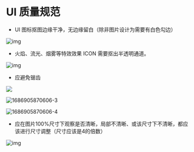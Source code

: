 # UI 质量规范

- UI 图标抠图边缘干净，无边缘留白（除非图片设计为需要有白色勾边）

![img](https://arkimg.ark.online/1686905870606-6.png)

- 火焰、流光、烟雾等特效效果 ICON 需要抠出半透明通道。

![img](https://arkimg.ark.online/1686905870605-1.png)

- 应避免锯齿

![](https://arkimg.ark.online/1686905870606-2.png)

![1686905870606-3](https://arkimg.ark.online/1686905870606-3.png)

![1686905870606-4](https://arkimg.ark.online/1686905870606-4.png)

- 应在图片100%尺寸下观察是否清晰，局部不清晰、或该尺寸下不清晰，都应该进行尺寸调整（尺寸应该是4的倍数）

![img](https://arkimg.ark.online/1686905870606-5.png)